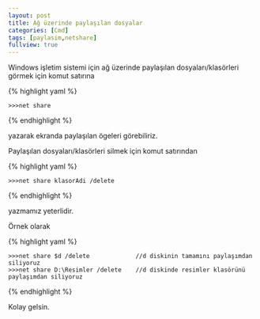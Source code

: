```yaml
---
layout: post
title: Ağ üzerinde paylaşılan dosyalar
categories: [Cmd]
tags: [paylasim,netshare]
fullview: true
---
```


Windows işletim sistemi için ağ üzerinde paylaşılan dosyaları/klasörleri görmek için
komut satırına

{% highlight yaml %}

    >>>net share

{% endhighlight %}


yazarak ekranda paylaşılan ögeleri görebiliriz.

Paylaşılan dosyaları/klasörleri silmek için komut satırından

{% highlight yaml %}

    >>>net share klasorAdi /delete

{% endhighlight %}

yazmamız yeterlidir.

Örnek olarak

{% highlight yaml %}

    >>>net share $d /delete             //d diskinin tamamını paylaşımdan siliyoruz
    >>>net share D:\Resimler /delete    //d diskinde resimler klasörünü paylaşımdan siliyoruz

{% endhighlight %}


Kolay gelsin.

